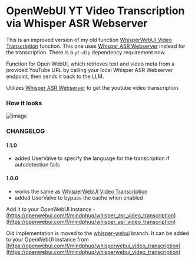 # OpenWebUI YT Video Transcription via Whisper ASR Webserver
This is an improved version of my old function [WhisperWebUI Video Transcription](https://openwebui.com/f/mindphuq/whisperwebui_video_transcription) function. This one uses [Whisper ASR Webserver](https://github.com/ahmetoner/whisper-asr-webservice) instead for the transcription. There is a `yt-dlp` dependency requirement now.

Function for Open WebUI, which retrieves text and video meta from a provided YouTube URL by calling your local Whisper ASR Webserver endpoint, then sends it back to the LLM.

Utilizes [Whisper ASR Webserver](https://github.com/ahmetoner/whisper-asr-webservice) to get the youtube video transcription.

### How it looks
![image](https://github.com/user-attachments/assets/dc89a6f3-c068-4a59-bd97-5f8cc09996d5)

### CHANGELOG
#### 1.1.0
- added UserValve to specify the language for the transcription if autodetection fails

#### 1.0.0
- works the same as [WhisperWebUI Video Transcription](https://openwebui.com/f/mindphuq/whisperwebui_video_transcription)
- added UserValve to bypass the cache when enabled

Add it to your OpenWebUI instance - [https://openwebui.com/f/mindphuq/whisper_asr_video_transcription](https://openwebui.com/f/mindphuq/whisper_asr_video_transcription)

Old implementation is moved to the [whisper-webui](https://github.com/karamanliev/open-webui-yt-whisper/tree/whisper-webui) branch. It can be added to your OpenWebUI instance from [https://openwebui.com/f/mindphuq/whisperwebui_video_transcription](https://openwebui.com/f/mindphuq/whisperwebui_video_transcription)

